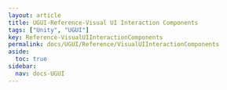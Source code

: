 ```yaml
---
layout: article
title: UGUI-Reference-Visual UI Interaction Components
tags: ["Unity", "UGUI"]
key: Reference-VisualUIInteractionComponents
permalink: docs/UGUI/Reference/VisualUIInteractionComponents
aside:
  toc: true
sidebar:
  nav: docs-UGUI
---
```

